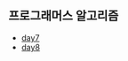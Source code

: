 ## 프로그래머스 알고리즘

- [day7](./src/main/java/com/jckang/intro/day7/readme.md)
- [day8](./src/main/java/com/jckang/intro/day8)